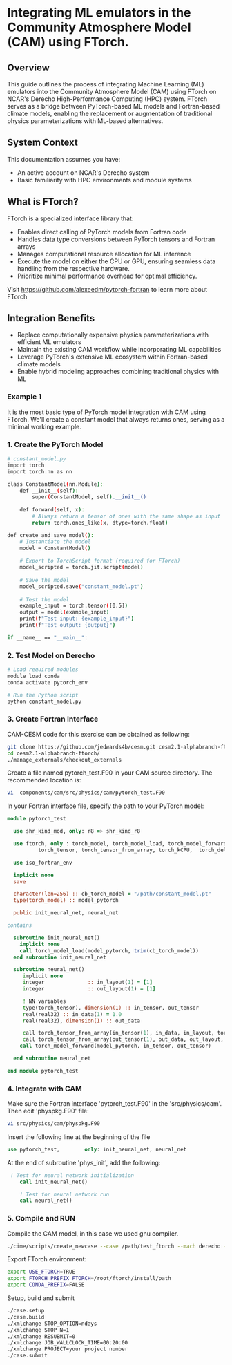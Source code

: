 # Integrating ML emulators in the  Community Atmosphere Model (CAM)  using FTorch.

## Overview

This guide outlines the process of integrating Machine Learning (ML) emulators into the Community Atmosphere Model (CAM) using FTorch on NCAR's Derecho High-Performance Computing (HPC) system. FTorch serves as a bridge between PyTorch-based ML models and Fortran-based climate models, enabling the replacement or augmentation of traditional physics parameterizations with ML-based alternatives. 

## System Context

This documentation assumes you have:
- An active account on NCAR's Derecho system
- Basic familiarity with HPC environments and module systems

## What is FTorch?

FTorch is a specialized interface library that:

- Enables direct calling of PyTorch models from Fortran code
- Handles data type conversions between PyTorch tensors and Fortran arrays
- Manages computational resource allocation for ML inference
- Execute the model on either the CPU or GPU, ensuring seamless data handling from the respective hardware.
- Prioritize minimal performance overhead for optimal efficiency.

Visit https://github.com/alexeedm/pytorch-fortran to learn more about FTorch

##  Integration Benefits

- Replace computationally expensive physics parameterizations with efficient ML emulators
- Maintain the existing CAM workflow while incorporating ML capabilities
- Leverage PyTorch's extensive ML ecosystem within Fortran-based climate models
- Enable hybrid modeling approaches combining traditional physics with ML

###  Example 1 
It is the most basic type of PyTorch model integration with CAM using FTorch. 
We'll create a constant model that always returns ones, serving as a minimal working example.

###  1. Create the PyTorch Model

```bash
# constant_model.py
import torch
import torch.nn as nn

class ConstantModel(nn.Module):
    def __init__(self):
        super(ConstantModel, self).__init__()
    
    def forward(self, x):
        # Always return a tensor of ones with the same shape as input
        return torch.ones_like(x, dtype=torch.float)

def create_and_save_model():
    # Instantiate the model
    model = ConstantModel()
    
    # Export to TorchScript format (required for FTorch)
    model_scripted = torch.jit.script(model)
    
    # Save the model
    model_scripted.save("constant_model.pt")
    
    # Test the model
    example_input = torch.tensor([0.5])
    output = model(example_input)
    print(f"Test input: {example_input}")
    print(f"Test output: {output}")

if __name__ == "__main__":
```

### 2. Test Model on Derecho

```bash
# Load required modules
module load conda
conda activate pytorch_env

# Run the Python script
python constant_model.py
```

### 3. Create Fortran Interface

CAM-CESM code for this exercise can be obtained as following:
```bash
git clone https://github.com/jedwards4b/cesm.git cesm2.1-alphabranch-ftorch
cd cesm2.1-alphabranch-ftorch/
./manage_externals/checkout_externals
```

Create a file named pytorch_test.F90 in your CAM source directory. The recommended location is:
```bash
vi  components/cam/src/physics/cam/pytorch_test.F90
```

In your Fortran interface file, specify the path to your PyTorch model:

```fortran
module pytorch_test

  use shr_kind_mod, only: r8 => shr_kind_r8

  use ftorch, only : torch_model, torch_model_load, torch_model_forward, &
          torch_tensor, torch_tensor_from_array, torch_kCPU,  torch_delete

  use iso_fortran_env

  implicit none
  save

  character(len=256) :: cb_torch_model = "/path/constant_model.pt"
  type(torch_model) :: model_pytorch

  public init_neural_net, neural_net

contains

  subroutine init_neural_net()
    implicit none
    call torch_model_load(model_pytorch, trim(cb_torch_model))
  end subroutine init_neural_net

  subroutine neural_net()
     implicit none
     integer              :: in_layout(1) = [1]
     integer              :: out_layout(1) = [1]

     ! NN variables
     type(torch_tensor), dimension(1) :: in_tensor, out_tensor
     real(real32) :: in_data(1) = 1.0
     real(real32), dimension(1) :: out_data

     call torch_tensor_from_array(in_tensor(1), in_data, in_layout, torch_kCPU) ! Ftorch
     call torch_tensor_from_array(out_tensor(1), out_data, out_layout, torch_kCPU)
    call torch_model_forward(model_pytorch, in_tensor, out_tensor)

  end subroutine neural_net

end module pytorch_test

```

### 4. Integrate with CAM


Make sure the Fortran interface 'pytorch_test.F90' in the 'src/physics/cam'. 
Then edit 'physpkg.F90' file:

```bash
vi src/physics/cam/physpkg.F90
```
Insert the following line at the beginning of the file
```fortran
use pytorch_test,        only: init_neural_net, neural_net
```

At the end of subroutine 'phys_init', add the following:
```fortran
 ! Test for neural network initialization
    call init_neural_net()

    ! Test for neural network run
    call neural_net()
```

### 5. Compile and RUN

Compile the CAM model, in this case we used gnu compiler. 
```bash
./cime/scripts/create_newcase --case /path/test_ftorch --mach derecho --compiler gnu --compset FHIST --res f09_f09_mg17 --project your project number
```


Export FTorch environment:
```bash
export USE_FTORCH=TRUE
export FTORCH_PREFIX_FTORCH=/root/ftorch/install/path
export CONDA_PREFIX=FALSE
```
Setup, build and submit

```bash
./case.setup
./case.build 
./xmlchange STOP_OPTION=ndays
./xmlchange STOP_N=1
./xmlchange RESUBMIT=0
./xmlchange JOB_WALLCLOCK_TIME=00:20:00
./xmlchange PROJECT=your project number
./case.submit
```